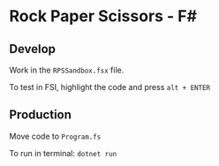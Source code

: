 # Rock Paper Scissors - F#

## Develop
Work in the `RPSSandbox.fsx` file.

To test in FSI, highlight the code and press `alt + ENTER`

## Production
Move code to `Program.fs`

To run in terminal: `dotnet run`